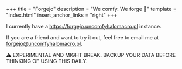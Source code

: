 +++
title = "Forgejo"
description = "We comfy. We forge 🧰"
template = "index.html"
insert_anchor_links = "right"
+++

I currently have a <https://forgejo.uncomfyhalomacro.pl> instance.

If you are a friend and want to try it out, feel free to email me at
[forgejo@uncomfyhalomacro.pl](mailto:forgejo@uncomfyhalomacro.pl).

⚠️ EXPERIMENTAL AND MIGHT BREAK. BACKUP YOUR DATA BEFORE THINKING OF USING
THIS DAILY.
